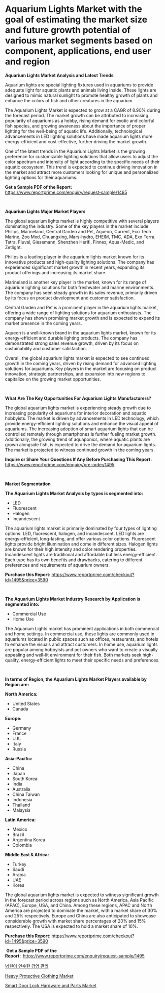 <p><h1>Aquarium Lights Market with the goal of estimating the market size and future growth potential of various market segments based on component, applications, end user and region</h1></p><p><strong>Aquarium Lights Market Analysis and Latest Trends</strong></p>
<p><p>Aquarium lights are special lighting fixtures used in aquariums to provide adequate light for aquatic plants and animals living inside. These lights are designed to mimic natural sunlight to promote healthy growth of plants and enhance the colors of fish and other creatures in the aquarium.</p><p>The Aquarium Lights Market is expected to grow at a CAGR of 8.90% during the forecast period. The market growth can be attributed to increasing popularity of aquariums as a hobby, rising demand for exotic and colorful fish species, and growing awareness about the importance of proper lighting for the well-being of aquatic life. Additionally, technological advancements in LED lighting solutions have made aquarium lights more energy-efficient and cost-effective, further driving the market growth.</p><p>One of the latest trends in the Aquarium Lights Market is the growing preference for customizable lighting solutions that allow users to adjust the color spectrum and intensity of light according to the specific needs of their aquatic ecosystem. This trend is expected to continue driving innovation in the market and attract more customers looking for unique and personalized lighting options for their aquariums.</p></p>
<p><strong>Get a Sample PDF of the Report:&nbsp;</strong> <a href="https://www.reportprime.com/enquiry/request-sample/1495">https://www.reportprime.com/enquiry/request-sample/1495</a></p>
<p>&nbsp;</p>
<p><strong>Aquarium Lights Major Market Players</strong></p>
<p><p>The global aquarium lights market is highly competitive with several players dominating the industry. Some of the key players in the market include Philips, Marineland, Central Garden and Pet, Aqueon, Current, Eco Tech Marine, Zoo Med, Chuangxing, Mars-hydro, EHEIM, TMC, ADA, Exo Terra, Tetra, Fluval, Giesemann, Shenzhen Herifi, Finnex, Aqua-Medic, and Zetlight.</p><p>Philips is a leading player in the aquarium lights market known for its innovative products and high-quality lighting solutions. The company has experienced significant market growth in recent years, expanding its product offerings and increasing its market share.</p><p>Marineland is another key player in the market, known for its range of aquarium lighting solutions for both freshwater and marine environments. The company has seen steady growth in its sales revenue, primarily driven by its focus on product development and customer satisfaction.</p><p>Central Garden and Pet is a prominent player in the aquarium lights market, offering a wide range of lighting solutions for aquarium enthusiasts. The company has shown promising market growth and is expected to expand its market presence in the coming years.</p><p>Aqueon is a well-known brand in the aquarium lights market, known for its energy-efficient and durable lighting products. The company has demonstrated strong sales revenue growth, driven by its focus on sustainability and customer satisfaction.</p><p>Overall, the global aquarium lights market is expected to see continued growth in the coming years, driven by rising demand for advanced lighting solutions for aquariums. Key players in the market are focusing on product innovation, strategic partnerships, and expansion into new regions to capitalize on the growing market opportunities.</p></p>
<p>&nbsp;</p>
<p><strong>What Are The Key Opportunities For Aquarium Lights Manufacturers?</strong></p>
<p><p>The global aquarium lights market is experiencing steady growth due to increasing popularity of aquariums for interior decoration and aquatic hobbyists. The market is driven by advancements in LED technology, which provide energy-efficient lighting solutions and enhance the visual appeal of aquariums. The increasing adoption of smart aquarium lights that can be controlled remotely through smartphones is further fueling market growth. Additionally, the growing trend of aquaponics, where aquatic plants are grown alongside fish, is expected to drive the demand for aquarium lights. The market is projected to witness continued growth in the coming years. </p></p>
<p><strong>Inquire or Share Your Questions If Any Before Purchasing This Report:</strong> <a href="https://www.reportprime.com/enquiry/pre-order/1495">https://www.reportprime.com/enquiry/pre-order/1495</a></p>
<p>&nbsp;</p>
<p><strong>Market Segmentation</strong></p>
<p><strong>The Aquarium Lights Market Analysis by types is segmented into:</strong></p>
<p><ul><li>LED</li><li>Fluorescent</li><li>Halogen</li><li>Incandescent</li></ul></p>
<p><p>The aquarium lights market is primarily dominated by four types of lighting options: LED, fluorescent, halogen, and incandescent. LED lights are energy-efficient, long-lasting, and offer various color options. Fluorescent lights provide bright illumination and come in different sizes. Halogen lights are known for their high intensity and color rendering properties. Incandescent lights are traditional and affordable but less energy-efficient. Each type has its own benefits and drawbacks, catering to different preferences and requirements of aquarium owners.</p></p>
<p><strong>Purchase this Report:&nbsp;</strong><a href="https://www.reportprime.com/checkout?id=1495&price=3590">https://www.reportprime.com/checkout?id=1495&price=3590</a></p>
<p>&nbsp;</p>
<p><strong>The Aquarium Lights Market Industry Research by Application is segmented into:</strong></p>
<p><ul><li>Commercial Use</li><li>Home Use</li></ul></p>
<p><p>The Aquarium Lights market has prominent applications in both commercial and home settings. In commercial use, these lights are commonly used in aquariums located in public spaces such as offices, restaurants, and hotels to enhance the visuals and attract customers. In home use, aquarium lights are popular among hobbyists and pet owners who want to create a visually appealing and well-lit environment for their fish. Both markets seek high-quality, energy-efficient lights to meet their specific needs and preferences.</p></p>
<p>&nbsp;</p>
<p><strong>In terms of Region, the Aquarium Lights Market Players available by Region are:</strong></p>
<p>
    <p> <strong> North America: </strong>
        <ul>
            <li>United States</li>
            <li>Canada</li>
        </ul>
        </p> 
    <p> <strong> Europe: </strong>
        <ul>
            <li>Germany</li>
            <li>France</li>
            <li>U.K.</li>
            <li>Italy</li>
            <li>Russia</li>
        </ul>
        </p> 
    <p> <strong> Asia-Pacific: </strong>
        <ul>
            <li>China</li>
            <li>Japan</li>
            <li>South Korea</li>
            <li>India</li>
            <li>Australia</li>
            <li>China Taiwan</li>
            <li>Indonesia</li>
            <li>Thailand</li>
            <li>Malaysia</li>
        </ul>
        </p> 
    <p> <strong> Latin America: </strong>
        <ul>
            <li>Mexico</li>
            <li>Brazil</li>
            <li>Argentina Korea</li>
            <li>Colombia</li>
        </ul>
        </p> 
    <p> <strong> Middle East & Africa: </strong>
        <ul>
            <li>Turkey</li>
            <li>Saudi</li>
            <li>Arabia</li>
            <li>UAE</li>
            <li>Korea</li>
        </ul>
    </p>
    </p>
<p><p>The global aquarium lights market is expected to witness significant growth in the forecast period across regions such as North America, Asia Pacific (APAC), Europe, USA, and China. Among these regions, APAC and North America are projected to dominate the market, with a market share of 30% and 25% respectively. Europe and China are also anticipated to showcase considerable growth with market share percentages of 20% and 15% respectively. The USA is expected to hold a market share of 10%.</p></p>
<p><strong>Purchase this Report: </strong><a href="https://www.reportprime.com/checkout?id=1495&price=3590">https://www.reportprime.com/checkout?id=1495&price=3590</a></p>
<p>&nbsp;<strong>Get a Sample PDF of the Report:&nbsp;&nbsp;</strong><a href="https://www.reportprime.com/enquiry/request-sample/1495">https://www.reportprime.com/enquiry/request-sample/1495</a></p>
<p><strong></strong></p>
<p><p><a href="https://github.com/darrellockm3ytan895656/Market-Research-Report-List-1/blob/main/81306258802.md">병원이 인수한 감염 관리</a></p><p><a href="https://github.com/rahu1506/Market-Research-Report-List-3/blob/main/heavy-protective-clothing-market.md">Heavy Protective Clothing Market</a></p><p><a href="https://github.com/juniordelafrance/Market-Research-Report-List-2/blob/main/smart-door-lock-hardware-and-parts-market.md">Smart Door Lock Hardware and Parts Market</a></p></p>